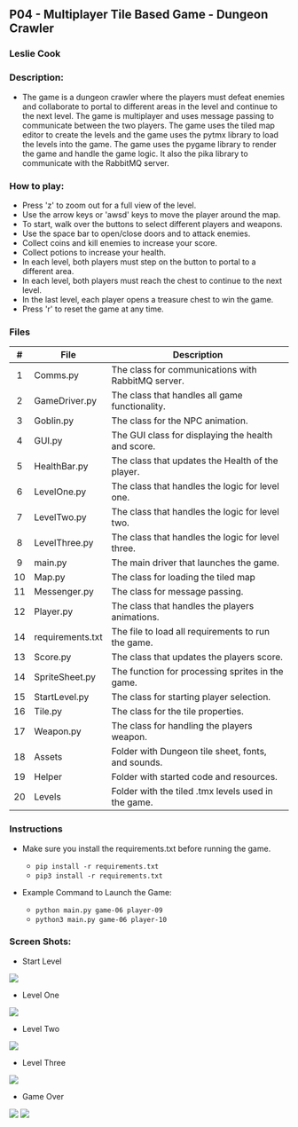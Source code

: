 ## P04 - Multiplayer Tile Based Game - Dungeon Crawler
### Leslie Cook
### Description:

- The game is a dungeon crawler where the players must defeat enemies and collaborate to portal to different areas in the level and continue to the next level. The game is multiplayer and uses message passing to communicate between the two players. The game uses the tiled map editor to create the levels and the game uses the pytmx library to load the levels into the game. 
The game uses the pygame library to render the game and handle the game logic. It also the pika library to communicate with the RabbitMQ server. 

### How to play:
- Press 'z' to zoom out for a full view of the level.
- Use the arrow keys or 'awsd' keys to move the player around the map.
- To start, walk over the buttons to select different players and weapons.
- Use the space bar to open/close doors and to attack enemies.
- Collect coins and kill enemies to increase your score.
- Collect potions to increase your health.
- In each level, both players must step on the button to portal to a different area. 
- In each level, both players must reach the chest to continue to the next level.
- In the last level, each player opens a treasure chest to win the game. 
- Press 'r' to reset the game at any time.

### Files

|   #   | File            | Description                                        |
| :---: | --------------- | -------------------------------------------------- |
|   1   | Comms.py        | The class for communications with RabbitMQ server. |
|   2   | GameDriver.py   | The class that handles all game functionality.     |
|   3   | Goblin.py       | The class for the NPC animation.                   |
|   4   | GUI.py          | The GUI class for displaying the health and score. |
|   5   | HealthBar.py    | The class that updates the Health of the player.   |
|   6   | LevelOne.py     | The class that handles the logic for level one.    |
|   7   | LevelTwo.py     | The class that handles the logic for level two.    |
|   8   | LevelThree.py   | The class that handles the logic for level three.  |
|   9   | main.py         | The main driver that launches the game.            |
|   10  | Map.py          | The class for loading the tiled map                |
|   11  | Messenger.py    | The class for message passing.                     |
|   12  | Player.py       | The class that handles the players animations.     |
|   14  | requirements.txt| The file to load all requirements to run the game. |
|   13  | Score.py        | The class that updates the players score.          |
|   14  | SpriteSheet.py  | The function for processing sprites in the game.   |
|   15  | StartLevel.py   | The class for starting player selection.           |
|   16  | Tile.py         | The class for the tile properties.                 |
|   17  | Weapon.py       | The class for handling the players weapon.         |
|   18  | Assets          | Folder with Dungeon tile sheet, fonts, and sounds. |
|   19  | Helper          | Folder with started code and resources.            |
|   20  | Levels          | Folder with the tiled .tmx levels used in the game.|



### Instructions

- Make sure you install the requirements.txt before running the game.
    - `pip install -r requirements.txt`
    - `pip3 install -r requirements.txt`

- Example Command to Launch the Game:
    - `python main.py game-06 player-09`
    - `python3 main.py game-06 player-10`

### Screen Shots:

- Start Level
<img src="Assets/screenshots/StartLevel.png">

- Level One
<img src="Assets/screenshots/Level1.png">

- Level Two
<img src="Assets/screenshots/Level2.png">

- Level Three
<img src="Assets/screenshots/Level3.png">

- Game Over
<img src="Assets/screenshots/endPlayer1.png">
<img src="Assets/screenshots/endPlayer2.png">